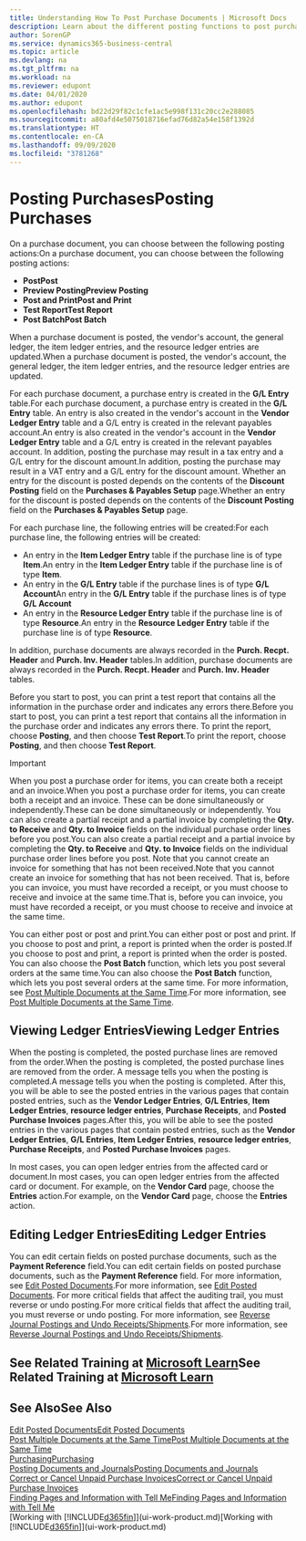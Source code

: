 ```yaml
---
title: Understanding How To Post Purchase Documents | Microsoft Docs
description: Learn about the different posting functions to post purchase documents, and how you can update posted documents.
author: SorenGP
ms.service: dynamics365-business-central
ms.topic: article
ms.devlang: na
ms.tgt_pltfrm: na
ms.workload: na
ms.reviewer: edupont
ms.date: 04/01/2020
ms.author: edupont
ms.openlocfilehash: bd22d29f82c1cfe1ac5e998f131c20cc2e288085
ms.sourcegitcommit: a80afd4e5075018716efad76d82a54e158f1392d
ms.translationtype: HT
ms.contentlocale: en-CA
ms.lasthandoff: 09/09/2020
ms.locfileid: "3781268"
---
```

# <a name="posting-purchases"></a><span data-ttu-id="9a665-103">Posting Purchases</span><span class="sxs-lookup"><span data-stu-id="9a665-103">Posting Purchases</span></span>
<span data-ttu-id="9a665-104">On a purchase document, you can choose between the following posting actions:</span><span class="sxs-lookup"><span data-stu-id="9a665-104">On a purchase document, you can choose between the following posting actions:</span></span>

* <span data-ttu-id="9a665-105">**Post**</span><span class="sxs-lookup"><span data-stu-id="9a665-105">**Post**</span></span>
* <span data-ttu-id="9a665-106">**Preview Posting**</span><span class="sxs-lookup"><span data-stu-id="9a665-106">**Preview Posting**</span></span>
* <span data-ttu-id="9a665-107">**Post and Print**</span><span class="sxs-lookup"><span data-stu-id="9a665-107">**Post and Print**</span></span>
* <span data-ttu-id="9a665-108">**Test Report**</span><span class="sxs-lookup"><span data-stu-id="9a665-108">**Test Report**</span></span>
* <span data-ttu-id="9a665-109">**Post Batch**</span><span class="sxs-lookup"><span data-stu-id="9a665-109">**Post Batch**</span></span>

<span data-ttu-id="9a665-110">When a purchase document is posted, the vendor's account, the general ledger, the item ledger entries, and the resource ledger entries  are updated.</span><span class="sxs-lookup"><span data-stu-id="9a665-110">When a purchase document is posted, the vendor's account, the general ledger, the item ledger entries, and the resource ledger entries  are updated.</span></span>

<span data-ttu-id="9a665-111">For each purchase document, a purchase entry is created in the **G/L Entry** table.</span><span class="sxs-lookup"><span data-stu-id="9a665-111">For each purchase document, a purchase entry is created in the **G/L Entry** table.</span></span> <span data-ttu-id="9a665-112">An entry is also created in the vendor's account in the **Vendor Ledger Entry** table and a G/L entry is created in the relevant payables account.</span><span class="sxs-lookup"><span data-stu-id="9a665-112">An entry is also created in the vendor's account in the **Vendor Ledger Entry** table and a G/L entry is created in the relevant payables account.</span></span> <span data-ttu-id="9a665-113">In addition, posting the purchase may result in a tax entry and a G/L entry for the discount amount.</span><span class="sxs-lookup"><span data-stu-id="9a665-113">In addition, posting the purchase may result in a VAT entry and a G/L entry for the discount amount.</span></span> <span data-ttu-id="9a665-114">Whether an entry for the discount is posted depends on the contents of the **Discount Posting** field on the **Purchases & Payables Setup** page.</span><span class="sxs-lookup"><span data-stu-id="9a665-114">Whether an entry for the discount is posted depends on the contents of the **Discount Posting** field on the **Purchases & Payables Setup** page.</span></span>

<span data-ttu-id="9a665-115">For each purchase line, the following entries will be created:</span><span class="sxs-lookup"><span data-stu-id="9a665-115">For each purchase line, the following entries will be created:</span></span>
- <span data-ttu-id="9a665-116">An entry in the **Item Ledger Entry** table if the purchase line is of type **Item**.</span><span class="sxs-lookup"><span data-stu-id="9a665-116">An entry in the **Item Ledger Entry** table if the purchase line is of type **Item**.</span></span>
- <span data-ttu-id="9a665-117">An entry in the **G/L Entry** table if the purchase lines is of type **G/L Account**</span><span class="sxs-lookup"><span data-stu-id="9a665-117">An entry in the **G/L Entry** table if the purchase lines is of type **G/L Account**</span></span>
- <span data-ttu-id="9a665-118">An entry in the **Resource Ledger Entry** table if the purchase line is of type **Resource**.</span><span class="sxs-lookup"><span data-stu-id="9a665-118">An entry in the **Resource Ledger Entry** table if the purchase line is of type **Resource**.</span></span>

<span data-ttu-id="9a665-119">In addition, purchase documents are always recorded in the **Purch. Recpt. Header** and **Purch. Inv. Header** tables.</span><span class="sxs-lookup"><span data-stu-id="9a665-119">In addition, purchase documents are always recorded in the **Purch. Recpt. Header** and **Purch. Inv. Header** tables.</span></span>

<span data-ttu-id="9a665-120">Before you start to post, you can print a test report that contains all the information in the purchase order and indicates any errors there.</span><span class="sxs-lookup"><span data-stu-id="9a665-120">Before you start to post, you can print a test report that contains all the information in the purchase order and indicates any errors there.</span></span> <span data-ttu-id="9a665-121">To print the report, choose **Posting**, and then choose **Test Report**.</span><span class="sxs-lookup"><span data-stu-id="9a665-121">To print the report, choose **Posting**, and then choose **Test Report**.</span></span>

> [!IMPORTANT]  
>   <span data-ttu-id="9a665-122">When you post a purchase order for items, you can create both a receipt and an invoice.</span><span class="sxs-lookup"><span data-stu-id="9a665-122">When you post a purchase order for items, you can create both a receipt and an invoice.</span></span> <span data-ttu-id="9a665-123">These can be done simultaneously or independently.</span><span class="sxs-lookup"><span data-stu-id="9a665-123">These can be done simultaneously or independently.</span></span> <span data-ttu-id="9a665-124">You can also create a partial receipt and a partial invoice by completing the **Qty. to Receive** and **Qty. to Invoice** fields on the individual purchase order lines before you post.</span><span class="sxs-lookup"><span data-stu-id="9a665-124">You can also create a partial receipt and a partial invoice by completing the **Qty. to Receive** and **Qty. to Invoice** fields on the individual purchase order lines before you post.</span></span> <span data-ttu-id="9a665-125">Note that you cannot create an invoice for something that has not been received.</span><span class="sxs-lookup"><span data-stu-id="9a665-125">Note that you cannot create an invoice for something that has not been received.</span></span> <span data-ttu-id="9a665-126">That is, before you can invoice, you must have recorded a receipt, or you must choose to receive and invoice at the same time.</span><span class="sxs-lookup"><span data-stu-id="9a665-126">That is, before you can invoice, you must have recorded a receipt, or you must choose to receive and invoice at the same time.</span></span>

<span data-ttu-id="9a665-127">You can either post or post and print.</span><span class="sxs-lookup"><span data-stu-id="9a665-127">You can either post or post and print.</span></span> <span data-ttu-id="9a665-128">If you choose to post and print, a report is printed when the order is posted.</span><span class="sxs-lookup"><span data-stu-id="9a665-128">If you choose to post and print, a report is printed when the order is posted.</span></span> <span data-ttu-id="9a665-129">You can also choose the **Post Batch** function, which lets you post several orders at the same time.</span><span class="sxs-lookup"><span data-stu-id="9a665-129">You can also choose the **Post Batch** function, which lets you post several orders at the same time.</span></span> <span data-ttu-id="9a665-130">For more information, see [Post Multiple Documents at the Same Time](ui-batch-posting.md).</span><span class="sxs-lookup"><span data-stu-id="9a665-130">For more information, see [Post Multiple Documents at the Same Time](ui-batch-posting.md).</span></span>

## <a name="viewing-ledger-entries"></a><span data-ttu-id="9a665-131">Viewing Ledger Entries</span><span class="sxs-lookup"><span data-stu-id="9a665-131">Viewing Ledger Entries</span></span>
<span data-ttu-id="9a665-132">When the posting is completed, the posted purchase lines are removed from the order.</span><span class="sxs-lookup"><span data-stu-id="9a665-132">When the posting is completed, the posted purchase lines are removed from the order.</span></span> <span data-ttu-id="9a665-133">A message tells you when the posting is completed.</span><span class="sxs-lookup"><span data-stu-id="9a665-133">A message tells you when the posting is completed.</span></span> <span data-ttu-id="9a665-134">After this, you will be able to see the posted entries in the various pages that contain posted entries, such as the **Vendor Ledger Entries**, **G/L Entries**, **Item Ledger Entries**, **resource ledger entries**, **Purchase Receipts**, and **Posted Purchase Invoices** pages.</span><span class="sxs-lookup"><span data-stu-id="9a665-134">After this, you will be able to see the posted entries in the various pages that contain posted entries, such as the **Vendor Ledger Entries**, **G/L Entries**, **Item Ledger Entries**, **resource ledger entries**, **Purchase Receipts**, and **Posted Purchase Invoices** pages.</span></span>

<span data-ttu-id="9a665-135">In most cases, you can open ledger entries from the affected card or document.</span><span class="sxs-lookup"><span data-stu-id="9a665-135">In most cases, you can open ledger entries from the affected card or document.</span></span> <span data-ttu-id="9a665-136">For example, on the **Vendor Card** page, choose the **Entries** action.</span><span class="sxs-lookup"><span data-stu-id="9a665-136">For example, on the **Vendor Card** page, choose the **Entries** action.</span></span>

## <a name="editing-ledger-entries"></a><span data-ttu-id="9a665-137">Editing Ledger Entries</span><span class="sxs-lookup"><span data-stu-id="9a665-137">Editing Ledger Entries</span></span>
<span data-ttu-id="9a665-138">You can edit certain fields on posted purchase documents, such as the **Payment Reference** field.</span><span class="sxs-lookup"><span data-stu-id="9a665-138">You can edit certain fields on posted purchase documents, such as the **Payment Reference** field.</span></span> <span data-ttu-id="9a665-139">For more information, see [Edit Posted Documents](across-edit-posted-document.md).</span><span class="sxs-lookup"><span data-stu-id="9a665-139">For more information, see [Edit Posted Documents](across-edit-posted-document.md).</span></span> <span data-ttu-id="9a665-140">For more critical fields that affect the auditing trail, you must reverse or undo posting.</span><span class="sxs-lookup"><span data-stu-id="9a665-140">For more critical fields that affect the auditing trail, you must reverse or undo posting.</span></span> <span data-ttu-id="9a665-141">For more information, see [Reverse Journal Postings and Undo Receipts/Shipments](finance-how-reverse-journal-posting.md).</span><span class="sxs-lookup"><span data-stu-id="9a665-141">For more information, see [Reverse Journal Postings and Undo Receipts/Shipments](finance-how-reverse-journal-posting.md).</span></span>

## <a name="see-related-training-at-microsoft-learn"></a><span data-ttu-id="9a665-142">See Related Training at [Microsoft Learn](/learn/modules/receive-invoice-dynamics-d365-business-central/index)</span><span class="sxs-lookup"><span data-stu-id="9a665-142">See Related Training at [Microsoft Learn](/learn/modules/receive-invoice-dynamics-d365-business-central/index)</span></span>

## <a name="see-also"></a><span data-ttu-id="9a665-143">See Also</span><span class="sxs-lookup"><span data-stu-id="9a665-143">See Also</span></span>
[<span data-ttu-id="9a665-144">Edit Posted Documents</span><span class="sxs-lookup"><span data-stu-id="9a665-144">Edit Posted Documents</span></span>](across-edit-posted-document.md)  
[<span data-ttu-id="9a665-145">Post Multiple Documents at the Same Time</span><span class="sxs-lookup"><span data-stu-id="9a665-145">Post Multiple Documents at the Same Time</span></span>](ui-batch-posting.md)  
[<span data-ttu-id="9a665-146">Purchasing</span><span class="sxs-lookup"><span data-stu-id="9a665-146">Purchasing</span></span>](purchasing-manage-purchasing.md)  
[<span data-ttu-id="9a665-147">Posting Documents and Journals</span><span class="sxs-lookup"><span data-stu-id="9a665-147">Posting Documents and Journals</span></span>](ui-post-documents-journals.md)  
[<span data-ttu-id="9a665-148">Correct or Cancel Unpaid Purchase Invoices</span><span class="sxs-lookup"><span data-stu-id="9a665-148">Correct or Cancel Unpaid Purchase Invoices</span></span>](purchasing-how-correct-cancel-unpaid-purchase-invoices.md)  
[<span data-ttu-id="9a665-149">Finding Pages and Information with Tell Me</span><span class="sxs-lookup"><span data-stu-id="9a665-149">Finding Pages and Information with Tell Me</span></span>](ui-search.md)  
<span data-ttu-id="9a665-150">[Working with [!INCLUDE[d365fin](includes/d365fin_md.md)]](ui-work-product.md)</span><span class="sxs-lookup"><span data-stu-id="9a665-150">[Working with [!INCLUDE[d365fin](includes/d365fin_md.md)]](ui-work-product.md)</span></span>
